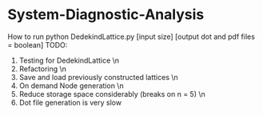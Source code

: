 # System-Diagnostic-Analysis
How to run
python DedekindLattice.py [input size] [output dot and pdf files = boolean]
TODO:
1. Testing for DedekindLattice \n
2. Refactoring \n
3. Save and load previously constructed lattices \n
4. On demand Node generation \n
5. Reduce storage space considerably (breaks on n = 5) \n
7. Dot file generation is very slow

